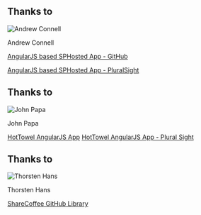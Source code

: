 Thanks to
--------- 

![Andrew Connell](https://www.criticalpathtraining.com/wp-content/uploads/connell-150x150.jpg)

Andrew Connell

[AngularJS based SPHosted App - GitHub](https://github.com/OfficeDev/Learning-Path-Manager-Code-Sample)

[AngularJS based SPHosted App - PluralSight](http://pluralsight.com/courses/building-sharepoint-apps-spa-angularjs)


Thanks to
--------- 

![John Papa](http://www.johnpapa.net/wp-content/uploads/2007/12/JPBW-150x150.png)

John Papa

[HotTowel AngularJS App](http://www.johnpapa.net/hot-towel-angular/)
[HotTowel AngularJS App - Plural Sight](http://www.pluralsight.com/courses/table-of-contents/build-apps-angular-breeze)


Thanks to
--------- 

![Thorsten Hans](http://cdn1.itcentralstation.com/users/avatars/x150/ADD_tHans.jpg)

Thorsten Hans

[ShareCoffee GitHub Library](https://github.com/ShareCoffee/ShareCoffee)
